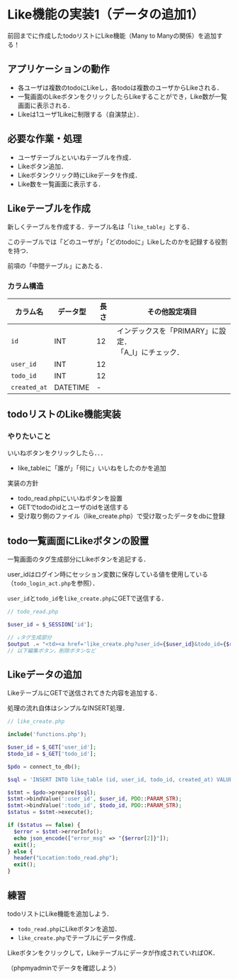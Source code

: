 # Like機能の実装1（データの追加1）

前回までに作成したtodoリストにLike機能（Many to Manyの関係）を追加する！


## アプリケーションの動作

- 各ユーザは複数のtodoにLikeし，各todoは複数のユーザからLikeされる．
- 一覧画面のLikeボタンをクリックしたらLikeすることができ，Like数が一覧画面に表示される．
- Likeは1ユーザ1Likeに制限する（自演禁止）．


## 必要な作業・処理

- ユーザテーブルといいねテーブルを作成．
- Likeボタン追加．
- Likeボタンクリック時にLikeデータを作成．
- Like数を一覧画面に表示する．

## Likeテーブルを作成

新しくテーブルを作成する．テーブル名は「`like_table`」とする．

このテーブルでは「どのユーザが」「どのtodoに」Likeしたのかを記録する役割を持つ．

前項の「中間テーブル」にあたる．

### カラム構造

|カラム名|データ型|長さ|その他設定項目|
|---|---|---|---|
|`id`|INT|12|インデックスを「PRIMARY」に設定．</br>「A_I」にチェック．|
|`user_id`|INT|12||
|`todo_id`|INT|12||
|`created_at`|DATETIME|-||

## todoリストのLike機能実装

### やりたいこと

いいねボタンをクリックしたら．．．

- like_tableに「誰が」「何に」いいねをしたのかを追加

実装の方針

- todo_read.phpにいいねボタンを設置
- GETでtodoのidとユーザのidを送信する
- 受け取り側のファイル（like_create.php）で受け取ったデータをdbに登録

## todo一覧画面にLikeボタンの設置

一覧画面のタグ生成部分にLikeボタンを追記する．

user_idはログイン時にセッション変数に保存している値を使用している（`todo_login_act.php`を参照）．

`user_id`と`todo_id`を`like_create.php`にGETで送信する．

```php
// todo_read.php

$user_id = $_SESSION['id'];

// ↓タグ生成部分
$output .= "<td><a href='like_create.php?user_id={$user_id}&todo_id={$record["id"]}'>like</a></td>";
// 以下編集ボタン，削除ボタンなど

```

## Likeデータの追加

LikeテーブルにGETで送信されてきた内容を追加する．

処理の流れ自体はシンプルなINSERT処理．

```php
// like_create.php

include('functions.php');

$user_id = $_GET['user_id'];
$todo_id = $_GET['todo_id'];

$pdo = connect_to_db();

$sql = 'INSERT INTO like_table (id, user_id, todo_id, created_at) VALUES (NULL, :user_id, :todo_id, now())';

$stmt = $pdo->prepare($sql);
$stmt->bindValue(':user_id', $user_id, PDO::PARAM_STR);
$stmt->bindValue(':todo_id', $todo_id, PDO::PARAM_STR);
$status = $stmt->execute();

if ($status == false) {
  $error = $stmt->errorInfo();
  echo json_encode(["error_msg" => "{$error[2]}"]);
  exit();
} else {
  header("Location:todo_read.php");
  exit();
}

```

## 練習

todoリストにLike機能を追加しよう．

- `todo_read.php`にLikeボタンを追加．
- `like_create.php`でテーブルにデータ作成．

Likeボタンをクリックして，Likeテーブルにデータが作成されていればOK．

（phpmyadminでデータを確認しよう）

